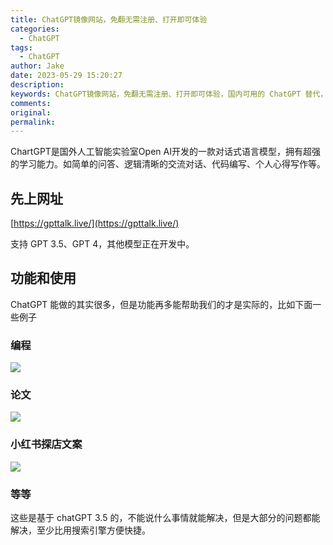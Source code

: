 ```yaml
---
title: ChatGPT镜像网站，免翻无需注册、打开即可体验
categories:
  - ChatGPT
tags:
  - ChatGPT
author: Jake
date: 2023-05-29 15:20:27
description:
keywords: ChatGPT镜像网站，免翻无需注册、打开即可体验，国内可用的 ChatGPT 替代，ChatGPT，ChatGPT4.0、人工智能GPT、GPT智能、GPT智能聊天机器人、ai写作、chatgpt写作、chatgpt创作、GPT智聊、聊天AI、ai创作、GPT聊天、GPT问答、Open AI、AI问答、AI绘画、论文
comments:
original:
permalink:
---
```


ChartGPT是国外人工智能实验室Open AI开发的一款对话式语言模型，拥有超强的学习能力。如简单的问答、逻辑清晰的交流对话、代码编写、个人心得写作等。

<!--more-->

## 先上网址

[https://gpttalk.live/](https://gpttalk.live/)

支持 GPT 3.5、GPT 4，其他模型正在开发中。

## 功能和使用

ChatGPT 能做的其实很多，但是功能再多能帮助我们的才是实际的，比如下面一些例子

### 编程

![](//blogimg.jakeyu.top/chatgpt镜像/SCR-20230529-lik.png)

### 论文

![](//blogimg.jakeyu.top/chatgpt镜像/SCR-20230529-lkp.png)

### 小红书探店文案

![](//blogimg.jakeyu.top/chatgpt镜像/SCR-20230529-ll8.png)

### 等等

这些是基于 chatGPT 3.5 的，不能说什么事情就能解决，但是大部分的问题都能解决，至少比用搜索引擎方便快捷。

